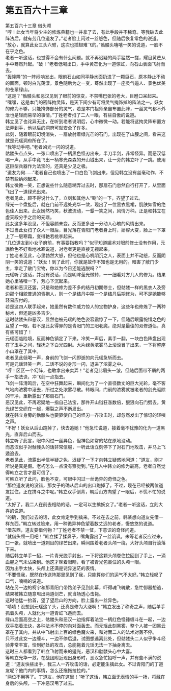# 第五百六十三章

第五百六十三章 借头颅\
“哼！此女当年将少主的修炼典籍也一并拿了去，有此手段并不稀奇。等我破去此阵法后，就有劳几位道友了。”老者脸上闪过一丝怒色，但随后恢复常色的说道。\
“放心，就算此女三头六臂，这次也插翅难飞的。”骷髅头嘻嘻一笑的说道，一脸不在乎之色。\
老者一听这话，也觉得不会有什么问题。就不再迟疑的两手猛然一搓，耀目黄芒从手中蓦然升起。“破！”老者低喝出口，手中黄芒化为一道惊虹，向石山表面飞射而去。\
“轰隆隆”的一阵闷响发出，眼前石山如同平静水面扔进了一颗巨石，原本静止不动的画面，顿时白光荡漾。景色随后为之一变，蓦然出现了一座灵气逼人、景色优美的苍翠绿山。\
“这是？”骷髅头和恶汉见到了眼前的惊变，不禁嘴巴张的老大，目瞪口呆起来。\
“嘿嘿，这是本门的密阵拘灵阵，是天下间少有可将灵气掩饰掉的阵法之一。妖女的修为不够，只能掩饰部分的灵气，若是本门祖师亲自布置此阵，一丝灵气都不外泄也是轻而易举的事情。”丁姓老者扫了二人一眼，有些自傲的说道。\
韩立见了也诧异无比，在听到老者说明后，心中微微一动。若能将这拘灵阵布置方法弄到手，他以后的洞府可就安全了许多。\
此刻，随着眼前幻境消失，一扇放射着绿光芒的石门，出现在了山腰之间，看来这就是元瑶洞府所在了。\
“我等动手吧。”老者凶光一闪的说道。\
骷髅头点点头，一张口喷出了一柄黑色怪刃出来，半刀半剑，非常怪异。而恶汉低喝一声，从手中竟飞出一柄寒光森森的开山钺出来，让一旁的韩立吓了一跳。使用这巨型兵器作为法宝的，还真是少见之极。\
“道友为何……”老者自己也喷出了一口白色飞剑出来，但见韩立没有丝毫动作，不禁有些纳闷起来。\
韩立微微一笑，正想说些什么随意糊弄过去时，那扇石门忽然自行打开了，从里面飞出了一道绿光出来。\
老者见此，顾不得说什么了，立刻和其他人“唰”的一下，齐望了过去。\
绿光一个盘旋后，就在门前不远处光华一敛，现出了一位黑衣黑裙，肌肤如雪的绝色佳人出来。此女嫣然巧笑，秋波流动，一颦一笑之间，风情万种。正是和韩立在虚天殿分手之后的元瑶。\
此女这多年没见，不但容颜未变。反而更多出一分动人心魄的风情出来。\
不过当此女扫了众人一眼后，目光落在青阳门老者身上时，娇容大变，脸上一下罩上了一层寒霜，变得艳若桃李起来。\
“几位道友到小女子府前，有事要指教吗？”似乎知道媚术对眼前修士没有作用，元瑶脸色不好看地冰寒说道，对老者更是直接无视起来。\
丁姓老者见此，心里勃然大怒，但他也是心机阴沉之人，表面上并不动怒，反而阴阴一笑的说道：“妖女！到了此时，你就是故作不知也是无用的。暗害了敝门少主，拿走了敝门宝物，你以为今日还能逃脱吗？”\
元瑶听了这话，并没有说话，而是明眸莹光微转，一一细看对方几人的修为。结果她心里咯噔一下，芳心下沉起来。\
老者和恶汉还罢，只是和她修为差不多的结丹初期修士，但骷髅一样的黑衣人及旁边那个相貌普通的青袍人，则一个是结丹中期一个是结丹后期修为，可不是她能够轻易应付的。\
若是这四人联手起来，她虽然有数件威力惊人的宝物护身，这些年也修炼了一两种秘术，但还是凶多吉少。\
这时骷髅头和恶汉，显然也被元瑶的绝色姿容震惊了一下，但随后眼露惋惜之色的互望了一眼，若不是此女得罪的是青阳门的三阳老魔，绝对是最佳的双修道侣，真有些可惜了！\
元瑶面临险境，反而神色镇定了下来。冷笑一声后，素手一翻，一块白色阵盘出现在了玉手之间，轻抚之下白光四射。大片绿黄浓雾马上滚滚冒了出来，一下将整座小山罩在了其中。\
老者见此低喝一声，身前的飞剑一闪即逝的向元瑶急斩而去。\
可是元瑶轻笑一声，二话不说的身形一闪，退进了浓雾之中。\
“哼！区区一个幻阵，也敢拿出来卖弄！”老者见此眉头一皱，但随后面带不屑的两手一掐法诀，冲飞剑一点指去。\
飞剑一阵清鸣后，在空中狂舞起来，瞬间化为了一个直径数丈的巨大光轮，毫不客气地向浓雾中滚去，所过之处浓雾尽散。转眼间，门前的浓雾就被老者的剑光驱除的干净，重新露出了那扇石门。\
恶汉见此，不再迟疑地一指自己法宝，那件开山钺狂涨数倍，狠狠向石门劈去。黄光绿芒交织在一起，爆裂之声不断发出。\
就在韩立身旁的骷髅头也要驱使自己的怪刃一齐攻击时，却忽然发出了惊讶的轻咦之声。\
“不好！妖女从后山跑掉了，快去追她！”他急忙说道，接着毫不犹豫的化为一道黑光，直奔后山而去。\
韩立听了此言，眼中闪过一丝异色，但神色如常的站在原地没动。\
而恶汉似乎对骷髅头的话非常信服，一听此话立刻停下了对石门地攻击，并马上飞遁追去。\
老者见此，流露出半信半疑之色，迟疑了一下才向韩立疑惑地问道：“道友，刚才所说是真是假。老朽怎么一点没有察觉到。”在几人中韩立的修为最高，老者自然觉得韩立之言才最可信了。\
可韩立听了此问，脸色不变，可眼中闪过一丝诡异的奇怪之色。\
“那位道友说的没错，那女子的确从后山的出口跑掉了。不过，现在已经被两位道友拦住，正在拼斗之中呢。”韩立双手倒背，朝后山方向望了一眼后，不慌不忙的说道。\
“太好了，我二人在前去相助的话，一定可以生擒妖女了。”老者一听这话，立刻大喜的说道。\
“的确，我们过去的话，此女肯定手到擒来。不过在去之前，韩某想向道友先借一样东西。”韩立转过脸来，用一种诡异神色望着数丈远的老者，慢悠悠的说道。\
“借东西，道友要借何物？”丁姓老者不禁一怔，下意识的奇怪问道。\
“就借头颅一用吧！”韩立揉了揉鼻子，嘴角露出了一丝讥讽。未等老者反应过来，口一张，就喷出一道刺目的绿芒出来，瞬间围着老者头颅一绕，大好头颅自行滚落下来。\
随后韩立单手一招，一片青光脱手射出，一下将这颗头颅卷住拉回到了手上，一滴血腥之气未沾染到。他这才眯着眼睛，看了被青光包裹住的头颅一眼。\
因为出手太快，头颅上还满是诧异迷茫的表情。\
“不要怪我，既然在传送阵那里见到了我，只能算你们的运气不太好。”韩立轻叹了口气，喃喃的说道。\
站在另一边的柯宇和那青阳门带路弟子见到此幕，吓得魂飞魄散，急忙御器想逃，结果被韩立随意甩出两道剑芒，就当场透心击毙。\
这时他猛一抬首，望了望后山的方向，脸上露出一丝异色。\
“啧啧！没想到元瑶这丫头，还真是修为大涨啊！”韩立发出了称奇之声，随后单手抓着头颅，人就化为一道青虹飞遁而去。\
绿山后面高空之上，骷髅头和恶汉一边指挥着法宝一柄红色怪锤缠斗在一起，一边双手掐着法诀，各种法术不停的向对面轰去。而元瑶此刻黑雾，整个人被一团黑云罩在了其内，并从中飞射出上百的绿色魔火来，和对面二人的法术对轰不停。\
只不过此女一边缠斗，一边不停后退，试图想逃离此处，但骷髅头二人似乎争斗经验非常丰富，恰到好处的攻击，总能拖着元瑶无法一下抽身离去。\
这时三人都看到了韩立飞射而来的遁光，恶汉和骷髅头心中大喜。\
等韩立光华一敛，在战团附近现出身形时，恶汉急忙招呼一声，并有些不满的说道：“道友快些出手，我三人一齐攻击的话，必定能生擒此女。不过青阳门的丁道友呢？他门内的事情，怎么还拖拖拉拉的。”\
“两位不用等了。丁道友，他在这里！”听了这话，韩立面无表情的手一扬，将藏在身后的头颅，一下冲恶汉甩了过去。
